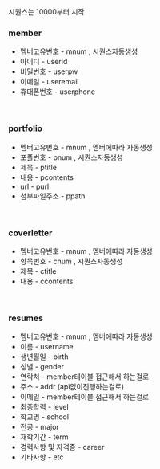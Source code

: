 시퀀스는 10000부터 시작

### member
- 멤버고유번호 - mnum , 시퀀스자동생성
- 아이디 - userid
- 비밀번호 - userpw
- 이메일 - useremail
- 휴대폰번호 - userphone
<br>

###  portfolio
- 멤버고유번호 - mnum , 멤버에따라 자동생성
- 포폴번호 - pnum , 시퀀스자동생성
- 제목 - ptitle
- 내용 - pcontents
- url - purl
- 첨부파일주소 - ppath
<br>

### coverletter
- 멤버고유번호 - mnum , 멤버에따라 자동생성
- 항목번호 - cnum , 시퀀스자동생성
- 제목 - ctitle
- 내용 - ccontents
<br>

### resumes
- 멤버고유번호 - mnum , 멤버에따라 자동생성
- 이름 - username
- 생년월일 - birth
- 성별 - gender
- 연락처 - member테이블 접근해서 하는걸로
- 주소 -  addr (api없이진행하는걸로)
- 이메일 - member테이블 접근해서 하는걸로
- 최종학력 - level
- 학교명 - school
- 전공 - major
- 재학기간 - term
- 경력사항 및 자격증 - career
- 기타사항 - etc
